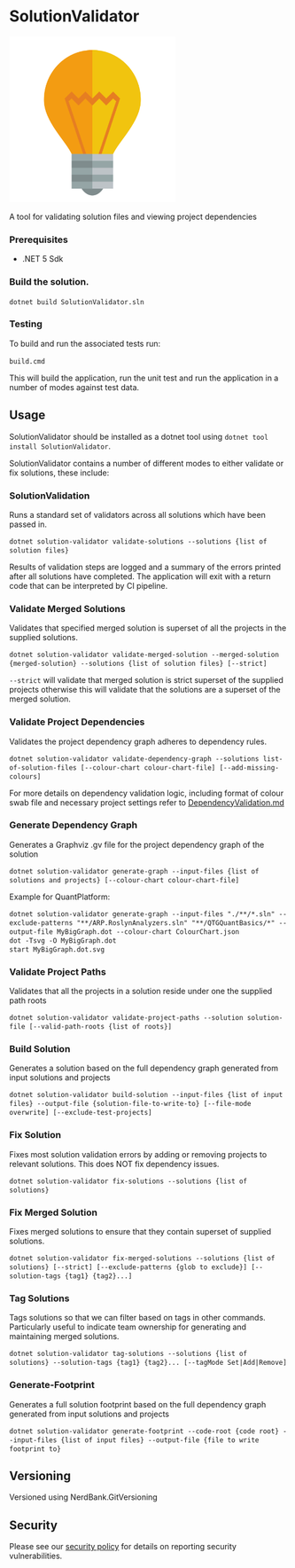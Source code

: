 # SolutionValidator

<img src="./Solution.png" width="300px" />

A tool for validating solution files and viewing project dependencies

### Prerequisites

* .NET 5 Sdk

### Build the solution.

```dotnet build SolutionValidator.sln```

### Testing

To build and run the associated tests run:

```build.cmd```

This will build the application, run the unit test and run the application in a number of modes against test data.

## Usage

SolutionValidator should be installed as a dotnet tool using `dotnet tool install SolutionValidator`.

SolutionValidator contains a number of different modes to either validate or fix solutions, these include:

### SolutionValidation

Runs a standard set of validators across all solutions which have been passed in.

```
dotnet solution-validator validate-solutions --solutions {list of solution files} 
```

Results of validation steps are logged and a summary of the errors printed after all solutions have completed. The application will exit with a return code that can be interpreted by CI pipeline.

### Validate Merged Solutions

Validates that specified merged solution is superset of all the projects in the supplied solutions.

```
dotnet solution-validator validate-merged-solution --merged-solution {merged-solution} --solutions {list of solution files} [--strict]
```

`--strict` will validate that merged solution is strict superset of the supplied projects otherwise this will validate that the solutions are a superset of the merged solution.

### Validate Project Dependencies

Validates the project dependency graph adheres to dependency rules.

```
dotnet solution-validator validate-dependency-graph --solutions list-of-solution-files [--colour-chart colour-chart-file] [--add-missing-colours]
```

For more details on dependency validation logic, including format of colour swab file and necessary project settings refer to [DependencyValidation.md](./DependencyValidation.md)

### Generate Dependency Graph

Generates a Graphviz .gv file for the project dependency graph of the solution

```
dotnet solution-validator generate-graph --input-files {list of solutions and projects} [--colour-chart colour-chart-file]
```

Example for QuantPlatform:
```
dotnet solution-validator generate-graph --input-files "./**/*.sln" --exclude-patterns "**/ARP.RoslynAnalyzers.sln" "**/QTGQuantBasics/*" --output-file MyBigGraph.dot --colour-chart ColourChart.json
dot -Tsvg -O MyBigGraph.dot
start MyBigGraph.dot.svg
```

### Validate Project Paths

Validates that all the projects in a solution reside under one the supplied path roots

```
dotnet solution-validator validate-project-paths --solution solution-file [--valid-path-roots {list of roots}]
```

### Build Solution

Generates a solution based on the full dependency graph generated from input solutions and projects

```
dotnet solution-validator build-solution --input-files {list of input files} --output-file {solution-file-to-write-to} [--file-mode overwrite] [--exclude-test-projects]
```

### Fix Solution

Fixes most solution validation errors by adding or removing projects to relevant solutions. This does NOT fix dependency issues.

```
dotnet solution-validator fix-solutions --solutions {list of solutions}
```

### Fix Merged Solution

Fixes merged solutions to ensure that they contain superset of supplied solutions.

```
dotnet solution-validator fix-merged-solutions --solutions {list of solutions} [--strict] [--exclude-patterns {glob to exclude}] [--solution-tags {tag1} {tag2}...]
```

### Tag Solutions

Tags solutions so that we can filter based on tags in other commands. Particularly useful to indicate team ownership for generating and maintaining merged solutions.

```
dotnet solution-validator tag-solutions --solutions {list of solutions} --solution-tags {tag1} {tag2}... [--tagMode Set|Add|Remove]
```

### Generate-Footprint

Generates a full solution footprint based on the full dependency graph generated from input solutions and projects

```
dotnet solution-validator generate-footprint --code-root {code root} --input-files {list of input files} --output-file {file to write footprint to}
```

## Versioning

Versioned using NerdBank.GitVersioning

## Security

Please see our [security policy](https://github.com/G-Research/SolutionValidator/blob/main/SECURITY.md) for details on reporting security vulnerabilities.
